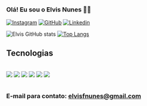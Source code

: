 
### Olá! Eu sou o Elvis Nunes 🧑‍💻

[![Instagram](https://img.shields.io/badge/Instagram-E4405F?style=for-the-badge&logo=instagram&logoColor=white)](https://www.instagram.com/elvis.dev)
[![GitHub](https://img.shields.io/badge/GitHub-100000?style=for-the-badge&logo=github&logoColor=white)](https://github.com/ElvisNunes13)
[![Linkedin](https://img.shields.io/badge/LinkedIn-0077B5?style=for-the-badge&logo=linkedin&logoColor=white)](https://www.linkedin.com/in/elvis-felipe-nunes-machado-52707922b/)

![Elvis GitHub stats](https://github-readme-stats.vercel.app/api?username=ElvisNunes13&show_icons=true&theme=dark)
[![Top Langs](https://github-readme-stats.vercel.app/api/top-langs/?username=ElvisNunes13)](https://github.com/ElvisNunes13/github-readme-stats)

## Tecnologias

<div style="display: inline_block"><br/>
    <img align="center" alt"html5" src="https://img.shields.io/badge/HTML5-E34F26?style=for-the-badge&logo=html5&logoColor=white"/>
    <img align="center" alt"css3" src="https://img.shields.io/badge/CSS3-1572B6?style=for-the-badge&logo=css3&logoColor=white"/>
    <img align="center" alt"javascript" src="https://img.shields.io/badge/JavaScript-323330?style=for-the-badge&logo=javascript&logoColor=F7DF1"/>
    <img align="center" alt"typescript" src="https://img.shields.io/badge/TypeScript-007ACC?style=for-the-badge&logo=typescript&logoColor=white"/>
    <img align="center" alt"nodejs" src="https://img.shields.io/badge/Node.js-43853D?style=for-the-badge&logo=node.js&logoColor=white"/>
    <img align="center" alt"reactjs" src="https://img.shields.io/badge/React-20232A?style=for-the-badge&logo=react&logoColor=61DAFB"/>

</div><br/>


### E-mail para contato: elvisfnunes@gmail.com
